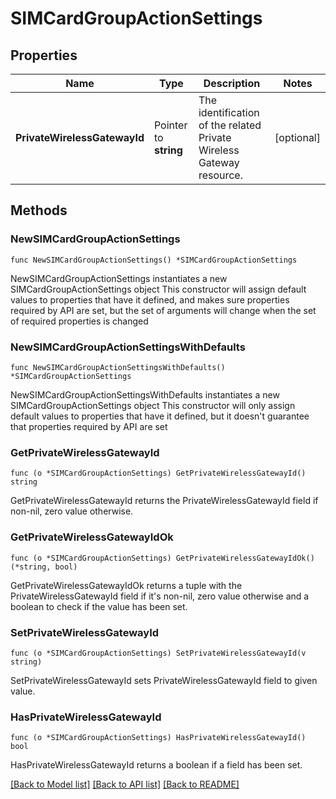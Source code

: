 # SIMCardGroupActionSettings

## Properties

Name | Type | Description | Notes
------------ | ------------- | ------------- | -------------
**PrivateWirelessGatewayId** | Pointer to **string** | The identification of the related Private Wireless Gateway resource. | [optional] 

## Methods

### NewSIMCardGroupActionSettings

`func NewSIMCardGroupActionSettings() *SIMCardGroupActionSettings`

NewSIMCardGroupActionSettings instantiates a new SIMCardGroupActionSettings object
This constructor will assign default values to properties that have it defined,
and makes sure properties required by API are set, but the set of arguments
will change when the set of required properties is changed

### NewSIMCardGroupActionSettingsWithDefaults

`func NewSIMCardGroupActionSettingsWithDefaults() *SIMCardGroupActionSettings`

NewSIMCardGroupActionSettingsWithDefaults instantiates a new SIMCardGroupActionSettings object
This constructor will only assign default values to properties that have it defined,
but it doesn't guarantee that properties required by API are set

### GetPrivateWirelessGatewayId

`func (o *SIMCardGroupActionSettings) GetPrivateWirelessGatewayId() string`

GetPrivateWirelessGatewayId returns the PrivateWirelessGatewayId field if non-nil, zero value otherwise.

### GetPrivateWirelessGatewayIdOk

`func (o *SIMCardGroupActionSettings) GetPrivateWirelessGatewayIdOk() (*string, bool)`

GetPrivateWirelessGatewayIdOk returns a tuple with the PrivateWirelessGatewayId field if it's non-nil, zero value otherwise
and a boolean to check if the value has been set.

### SetPrivateWirelessGatewayId

`func (o *SIMCardGroupActionSettings) SetPrivateWirelessGatewayId(v string)`

SetPrivateWirelessGatewayId sets PrivateWirelessGatewayId field to given value.

### HasPrivateWirelessGatewayId

`func (o *SIMCardGroupActionSettings) HasPrivateWirelessGatewayId() bool`

HasPrivateWirelessGatewayId returns a boolean if a field has been set.


[[Back to Model list]](../README.md#documentation-for-models) [[Back to API list]](../README.md#documentation-for-api-endpoints) [[Back to README]](../README.md)


